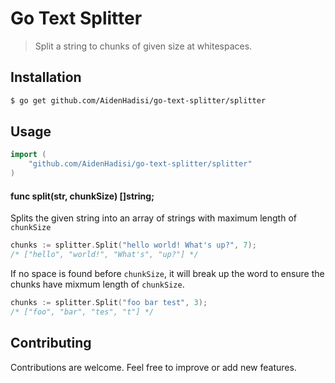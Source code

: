 Go Text Splitter
===

> Split a string to chunks of given size at whitespaces.

## Installation

``` bash
$ go get github.com/AidenHadisi/go-text-splitter/splitter
```

## Usage
``` go
import (
	"github.com/AidenHadisi/go-text-splitter/splitter"
)
```

#### func split(str, chunkSize) []string;

Splits the given string into an array of strings with maximum length of `chunkSize`

``` go
chunks := splitter.Split("hello world! What's up?", 7);
/* ["hello", "world!", "What's", "up?"] */
```

If no space is found before `chunkSize`, it will break up the word to ensure the chunks have mixmum length of `chunkSize`.
``` go
chunks := splitter.Split("foo bar test", 3);
/* ["foo", "bar", "tes", "t"] */
```

## Contributing 
Contributions are welcome. Feel free to improve or add new features.
